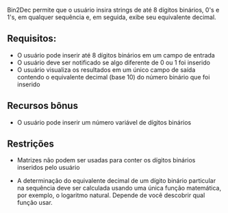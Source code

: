 Bin2Dec permite que o usuário insira strings de até 8 dígitos binários, 0's e 1's, em qualquer sequência e, em seguida, exibe seu equivalente decimal.

## Requisitos:

- O usuário pode inserir até 8 dígitos binários em um campo de entrada
- O usuário deve ser notificado se algo diferente de 0 ou 1 foi inserido
- O usuário visualiza os resultados em um único campo de saída contendo o equivalente decimal (base 10) do número binário que foi inserido

## Recursos bônus

- O usuário pode inserir um número variável de dígitos binários

## Restrições

- Matrizes não podem ser usadas para conter os dígitos binários inseridos pelo usuário

- A determinação do equivalente decimal de um dígito binário particular na sequência deve ser calculada usando uma única função matemática, por exemplo, o logaritmo natural. Depende de você descobrir qual função usar.